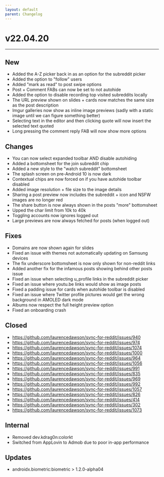 ```yaml
---
layout: default
parent: Changelog
---
```


# v22.04.20

----------

## New
- Added the A-Z picker back in as an option for the subreddit picker
- Added the option to "follow" users
- Added "mark as read" to post swipe options
- Post + Comment FABs can now be set to not autohide
- Added the option to disable recording top visited subreddits locally
- The URL preview shown on slides + cards now matches the same size as the post description
- Imgur galleries now show as inline image previews (sadly with a static image until we can figure something better)
- Selecting text in the editor and then clicking quote will now insert the selected text quoted
- Long pressing the comment reply FAB will now show more options

## Changes
- You can now select expanded toolbar AND disable autohiding
- Added a bottomsheet for the join subreddit chip
- Added a new style to the "watch subreddit" bottomsheet
- The splash screen on pre-Android 10 is now dark
- Contextual chips are now forced on if you have autohide toolbar disabled
- Added image resolution + file size to the image details
- Sharing a post preview now includes the subreddit + icon and NSFW images are no longer red
- The share button is now always shown in the posts "more" bottomsheet
- Upped the char limit from 10k to 40k
- Toggling accounts now ignores logged out
- Large previews are now always fetched for posts (when logged out)

## Fixes
- Domains are now shown again for slides
- Fixed an issue with themes not automatically updating on Samsung devices
- The fix underscore bottomsheet is now only shown for non-reddit links
- Added another fix for the infamous posts showing behind other posts issue
- Fixed an issue when selecting u_profile links in the subreddit picker
- Fixed an issue where youtu.be links would show as image posts
- Fixed a padding issue for cards when autohide toolbar is disabled
- Fixed an issue where Twitter profile pictures would get the wrong background in AMOLED dark mode
- Albums now respect the full height preview option
- Fixed an onboarding crash

## Closed
- https://github.com/laurencedawson/sync-for-reddit/issues/940
- https://github.com/laurencedawson/sync-for-reddit/issues/974
- https://github.com/laurencedawson/sync-for-reddit/issues/1074
- https://github.com/laurencedawson/sync-for-reddit/issues/1000
- https://github.com/laurencedawson/sync-for-reddit/issues/964
- https://github.com/laurencedawson/sync-for-reddit/issues/1056
- https://github.com/laurencedawson/sync-for-reddit/issues/991
- https://github.com/laurencedawson/sync-for-reddit/issues/835
- https://github.com/laurencedawson/sync-for-reddit/issues/969
- https://github.com/laurencedawson/sync-for-reddit/issues/992
- https://github.com/laurencedawson/sync-for-reddit/issues/1057
- https://github.com/laurencedawson/sync-for-reddit/issues/826
- https://github.com/laurencedawson/sync-for-reddit/issues/414
- https://github.com/laurencedawson/sync-for-reddit/issues/302
- https://github.com/laurencedawson/sync-for-reddit/issues/1073

## Internal 
- Removed dev.kdrag0n:colorkt
- Switched from AppLovin to Admob due to poor in-app performance 

## Updates 
- androidx.biometric:biometric > 1.2.0-alpha04